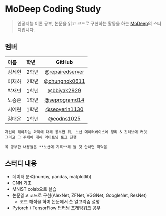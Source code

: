 # MoDeep Coding Study
> 인공지능 이론 공부, 논문을 읽고 코드로 구현하는 활동을 하는 [MoDeep](https://github.com/modeep)의 스터디입니다.

## 멤버
| 이름 | 학년 | GitHub |
| :--- | :----| :------: |
| 김세현 | 2학년 | [@repairedserver](https://github.com/repairedserver) |
| 이재하 | 2학년 | [@chungnok0611](https://github.com/chungnok0611) |
| 박재민 | 1학년 | [@bbiyak2929](https://github.com/bbiyak2929) |
| 노승준 | 1학년 | [@seprogramd14](https://github.com/seprogramd14) |
| 서예린 | 1학년 | [@seoyerin1130](https://github.com/seoyerin1130) |
| 김대운 | 1학년 | [@eodns1025](https://github.com/eodns1025) |

```
자신이 해야하는 과제에 대해 공부한 뒤, 노션 데이터베이스에 정리 & 깃허브에 커밋
그리고 그 주제에 대해 라이트닝 토크 진행

꼭 공부한 내용들은 **노션에 기록**해 둘 것 안하면 까먹음 
```

## 스터디 내용
- 데이터 분석(numpy, pandas, matplotlib)
- CNN 기초
- MNIST colab으로 실습
- 논문읽고 코드로 구현(AlexNet, ZFNet, VGGNet, GoogleNet, ResNet)
    - 코드 해석을 하며 논문에서 쓴 알고리즘 설명
- Pytorch / TensorFlow 딥러닝 프레임워크 공부
